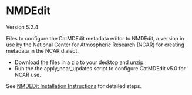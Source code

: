 # NMDEdit

Version 5.2.4

Files to configure the CatMDEdit metadata editor to NMDEdit, a version in 
use by the National Center for Atmospheric Research (NCAR) for creating
metadata in the NCAR dialect.

- Download the files in a zip to your desktop and unzip. 
- Run the the apply_ncar_updates script to configure CatMDEdit v5.0 for NCAR use.

See [NMDEDit Installation Instructions](https://www2.cisl.ucar.edu/dash/search-and-discovery/NMDEdit) for detailed steps.
